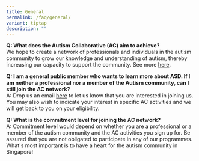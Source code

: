 ```yaml
---
title: General
permalink: /faq/general/
variant: tiptap
description: ""
---
```

<p><strong>Q: What does the Autism Collaborative (AC) aim to achieve? </strong>
<br>We hope to create a network of professionals and individuals in the autism
community to grow our knowledge and understanding of autism, thereby increasing
our capacity to support the community. See more <a href="https://asdcollaborative.sg/about-us/who-we-are/" rel="noopener nofollow" target="_blank">here</a>.</p>
<p><strong>Q: I am a general public member who wants to learn more about ASD. If I am neither a professional nor a member of the Autism community, can I still join the AC network? </strong>
<br>A: Drop us an email <a href="https://www.asdcollaborative.sg/contact-us/" rel="noopener nofollow" target="_blank">here</a> to
let us know that you are interested in joining us. You may also wish to
indicate your interest in specific AC activities and we will get back to
you on your eligibility.</p>
<p><strong>Q: What is the commitment level for joining the AC network? </strong>
<br>A: Commitment level would depend on whether you are a professional or
a member of the autism community and the AC activities you sign up for.
Be assured that you are not obligated to participate in any of our programmes.
What's most important is to have a heart for the autism community in Singapore!</p>
<p></p>